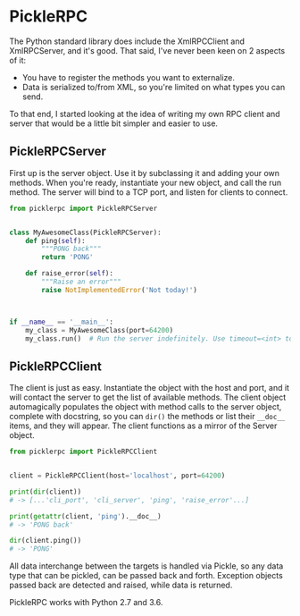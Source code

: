 # PickleRPC

The Python standard library does include the XmlRPCClient and XmlRPCServer, and it's good. That said, I've never been keen on 2 aspects of it:

- You have to register the methods you want to externalize.
- Data is serialized to/from XML, so you're limited on what types you can send.

To that end, I started looking at the idea of writing my own RPC client and server that would be a little bit simpler and easier to use.

## PickleRPCServer

First up is the server object. Use it by subclassing it and adding your own methods. When you're ready, instantiate your new object, and call the run method. The server will bind to a TCP port, and listen for clients to connect.

```python
from picklerpc import PickleRPCServer


class MyAwesomeClass(PickleRPCServer):
    def ping(self):
        """PONG back"""
        return 'PONG'

    def raise_error(self):
        """Raise an error"""
        raise NotImplementedError('Not today!')



if __name__ == '__main__':
    my_class = MyAwesomeClass(port=64200)
    my_class.run()  # Run the server indefinitely. Use timeout=<int> to specify a timeout.
```

## PickleRPCClient

The client is just as easy. Instantiate the object with the host and port, and it will contact the server to get the list of available methods. The client object automagically populates the object with method calls to the server object, complete with docstring, so you can `dir()` the methods or list their `__doc__` items, and they will appear. The client functions as a mirror of the Server object.

```python
from picklerpc import PickleRPCClient


client = PickleRPCClient(host='localhost', port=64200)

print(dir(client))
# -> [...'cli_port', 'cli_server', 'ping', 'raise_error'...]

print(getattr(client, 'ping').__doc__)
# -> 'PONG back'

dir(client.ping())
# -> 'PONG'
```

All data interchange between the targets is handled via Pickle, so any data type that can be pickled, can be passed back and forth. Exception objects passed back are detected and raised, while data is returned.

PickleRPC works with Python 2.7 and 3.6.